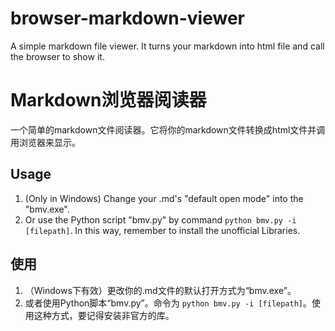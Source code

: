 # browser-markdown-viewer
A simple markdown file viewer. It turns your markdown into html file and call the browser to show it.
# Markdown浏览器阅读器
一个简单的markdown文件阅读器。它将你的markdown文件转换成html文件并调用浏览器来显示。

## Usage
1. (Only in Windows) Change your .md's "default open mode" into the "bmv.exe".
2. Or use the Python script "bmv.py" by command ```python bmv.py -i [filepath]```. In this way, remember to install the unofficial Libraries.

## 使用
1. （Windows下有效）更改你的.md文件的默认打开方式为“bmv.exe”。
2. 或者使用Python脚本“bmv.py”。命令为 ```python bmv.py -i [filepath]```。使用这种方式，要记得安装非官方的库。
